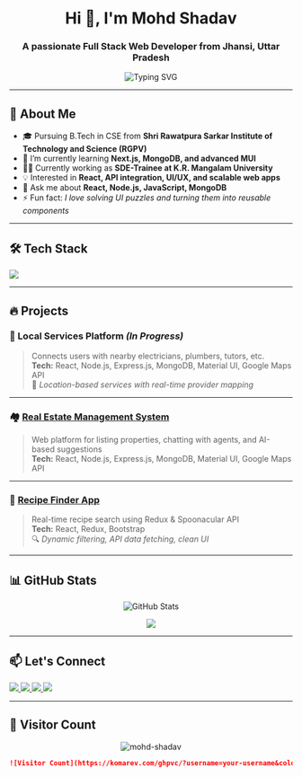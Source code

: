 <h1 align="center">Hi 👋, I'm Mohd Shadav</h1>
<h3 align="center">A passionate Full Stack Web Developer from Jhansi, Uttar Pradesh</h3>

<p align="center">
  <img src="https://readme-typing-svg.herokuapp.com?font=Fira+Code&duration=2000&pause=1000&center=true&vCenter=true&width=435&lines=I+build+responsive+web+apps;I+love+React+%2F+Node.js;Full-Stack+Web+Developer;Open+to+Internships+%2F+Projects" alt="Typing SVG" />
</p>



---

## 🌟 About Me

- 🎓 Pursuing B.Tech in CSE from **Shri Rawatpura Sarkar Institute of Technology and Science (RGPV)**
- 🧠 I’m currently learning **Next.js, MongoDB, and advanced MUI**
- 👨‍💻 Currently working as **SDE-Trainee at K.R. Mangalam University**
- 💡 Interested in **React, API integration, UI/UX, and scalable web apps**
- 💬 Ask me about **React, Node.js, JavaScript, MongoDB**
- ⚡ Fun fact: *I love solving UI puzzles and turning them into reusable components*

---

## 🛠️ Tech Stack

<p align="left">
  <img src="https://skillicons.dev/icons?i=html,css,js,react,nodejs,express,mongodb,mysql,bootstrap,tailwind,materialui,git,github,vscode,python,cpp" />
</p>

---

## 🔥 Projects

### 🚧 Local Services Platform *(In Progress)*
> Connects users with nearby electricians, plumbers, tutors, etc.  
> **Tech:** React, Node.js, Express.js, MongoDB, Material UI, Google Maps API  
> 📍 *Location-based services with real-time provider mapping*

---

### 🏘️ [Real Estate Management System](https://github.com/your-username/real-estate-management)
> Web platform for listing properties, chatting with agents, and AI-based suggestions  
> **Tech:** React, Node.js, Express.js, MongoDB, Material UI, Google Maps API

---

### 🍲 [Recipe Finder App](https://github.com/your-username/recipe-app)
> Real-time recipe search using Redux & Spoonacular API  
> **Tech:** React, Redux, Bootstrap  
> 🔍 *Dynamic filtering, API data fetching, clean UI*

---

## 📊 GitHub Stats

<p align="center">
  <img src="https://github-readme-stats.vercel.app/api?username=mohd-shadav&show_icons=true&theme=tokyonight" alt="GitHub Stats" />
</p>

<p align="center">
  <img src="https://streak-stats.demolab.com?user=mohd-shadav&theme=tokyonight&hide_border=true" />
</p>




---

## 📫 Let's Connect

<p align="left">
  <a href="https://www.linkedin.com/in/yourprofile/" target="_blank">
    <img src="https://img.shields.io/badge/LinkedIn-blue?logo=linkedin&logoColor=white" />
  </a>
  <a href="mailto:m@gmail.com">
    <img src="https://img.shields.io/badge/Gmail-red?logo=gmail&logoColor=white" />
  </a>
  <a href="https://github.com/mohd-shadav">
    <img src="https://img.shields.io/badge/GitHub-black?logo=github&logoColor=white" />
  </a>
  <a href="https://mohd-shada.app" target="_blank">
    <img src="https://img.shields.io/badge/Portfolio-green?logo=web&logoColor=white" />
  </a>
</p>

---

## 📍 Visitor Count

<p align="center">
  <img src="https://komarev.com/ghpvc/?username=mohd-shadav&label=Profile%20views&color=0e75b6&style=flat" alt="mohd-shadav" />
</p>

```md
![Visitor Count](https://komarev.com/ghpvc/?username=your-username&color=brightgreen)
